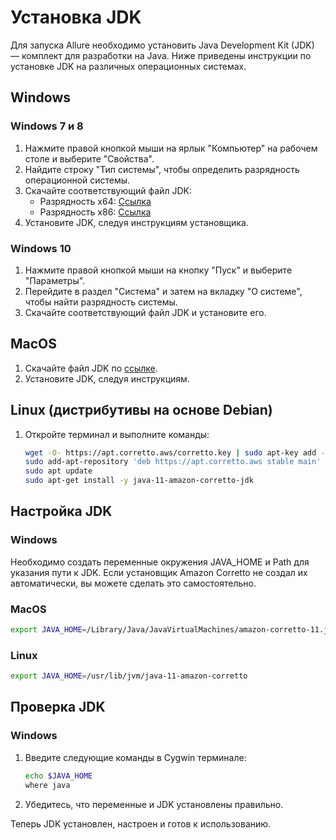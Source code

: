 # Установка JDK

Для запуска Allure необходимо установить Java Development Kit (JDK) — комплект для разработки на Java. Ниже приведены инструкции по установке JDK на различных операционных системах.

## Windows

### Windows 7 и 8
1. Нажмите правой кнопкой мыши на ярлык "Компьютер" на рабочем столе и выберите "Свойства".
2. Найдите строку "Тип системы", чтобы определить разрядность операционной системы.
3. Скачайте соответствующий файл JDK:
   - Разрядность x64: [Ссылка](https://corretto.aws/downloads/latest/amazon-corretto-11-x64-windows-jdk.msi)
   - Разрядность x86: [Ссылка](https://corretto.aws/downloads/latest/amazon-corretto-11-x86-windows-jdk.msi)
4. Установите JDK, следуя инструкциям установщика.

### Windows 10
1. Нажмите правой кнопкой мыши на кнопку "Пуск" и выберите "Параметры".
2. Перейдите в раздел "Система" и затем на вкладку "О системе", чтобы найти разрядность системы.
3. Скачайте соответствующий файл JDK и установите его.

## MacOS

1. Скачайте файл JDK по [ссылке](https://corretto.aws/downloads/latest/amazon-corretto11-x64-macos-jdk.pkg).
2. Установите JDK, следуя инструкциям.

## Linux (дистрибутивы на основе Debian)

1. Откройте терминал и выполните команды:
   ```bash
   wget -O- https://apt.corretto.aws/corretto.key | sudo apt-key add -
   sudo add-apt-repository 'deb https://apt.corretto.aws stable main'
   sudo apt update
   sudo apt-get install -y java-11-amazon-corretto-jdk
   ```

## Настройка JDK

### Windows
Необходимо создать переменные окружения JAVA_HOME и Path для указания пути к JDK. Если установщик Amazon Corretto не создал их автоматически, вы можете сделать это самостоятельно.

### MacOS
```bash
export JAVA_HOME=/Library/Java/JavaVirtualMachines/amazon-corretto-11.jdk/Contents/Home
```

### Linux
```bash
export JAVA_HOME=/usr/lib/jvm/java-11-amazon-corretto
```

## Проверка JDK

### Windows
1. Введите следующие команды в Cygwin терминале:
   ```bash
   echo $JAVA_HOME
   where java
   ```
2. Убедитесь, что переменные и JDK установлены правильно.

Теперь JDK установлен, настроен и готов к использованию.